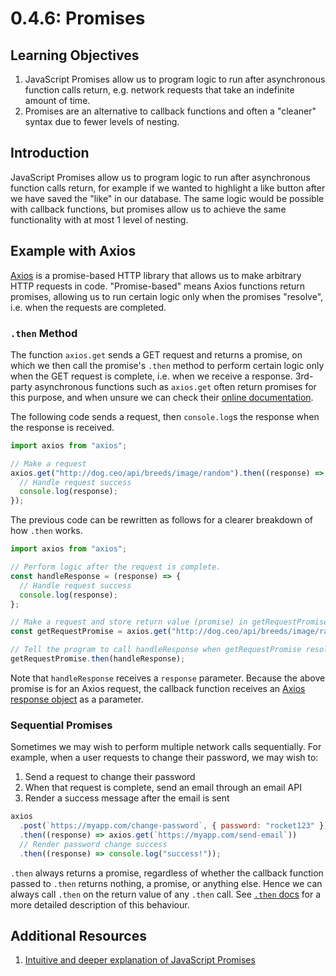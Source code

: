 # 0.4.6: Promises

## Learning Objectives

1. JavaScript Promises allow us to program logic to run after asynchronous function calls return, e.g. network requests that take an indefinite amount of time.
2. Promises are an alternative to callback functions and often a "cleaner" syntax due to fewer levels of nesting.

## Introduction

JavaScript Promises allow us to program logic to run after asynchronous function calls return, for example if we wanted to highlight a like button after we have saved the "like" in our database. The same logic would be possible with callback functions, but promises allow us to achieve the same functionality with at most 1 level of nesting.

## Example with Axios

[Axios](https://axios-http.com) is a promise-based HTTP library that allows us to make arbitrary HTTP requests in code. "Promise-based" means Axios functions return promises, allowing us to run certain logic only when the promises "resolve", i.e. when the requests are completed.

### `.then` Method

The function `axios.get` sends a GET request and returns a promise, on which we then call the promise's `.then` method to perform certain logic only when the GET request is complete, i.e. when we receive a response. 3rd-party asynchronous functions such as `axios.get` often return promises for this purpose, and when unsure we can check their [online documentation](https://axios-http.com/docs/api\_intro).

The following code sends a request, then `console.log`s the response when the response is received.

```javascript
import axios from "axios";

// Make a request
axios.get("http://dog.ceo/api/breeds/image/random").then((response) => {
  // Handle request success
  console.log(response);
});
```

The previous code can be rewritten as follows for a clearer breakdown of how `.then` works.

```javascript
import axios from "axios";

// Perform logic after the request is complete.
const handleResponse = (response) => {
  // Handle request success
  console.log(response);
};

// Make a request and store return value (promise) in getRequestPromise
const getRequestPromise = axios.get("http://dog.ceo/api/breeds/image/random");

// Tell the program to call handleResponse when getRequestPromise resolves.
getRequestPromise.then(handleResponse);
```

Note that `handleResponse` receives a `response` parameter. Because the above promise is for an Axios request, the callback function receives an [Axios response object](https://axios-http.com/docs/res\_schema) as a parameter.

### Sequential Promises

Sometimes we may wish to perform multiple network calls sequentially. For example, when a user requests to change their password, we may wish to:

1. Send a request to change their password
2. When that request is complete, send an email through an email API
3. Render a success message after the email is sent

```javascript
axios
  .post(`https://myapp.com/change-password`, { password: "rocket123" })
  .then((response) => axios.get(`https://myapp.com/send-email`))
  // Render password change success
  .then((response) => console.log("success!"));
```

`.then` always returns a promise, regardless of whether the callback function passed to `.then` returns nothing, a promise, or anything else. Hence we can always call `.then` on the return value of any `.then` call. See [`.then` docs](https://developer.mozilla.org/en-US/docs/Web/JavaScript/Reference/Global\_Objects/Promise/then) for a more detailed description of this behaviour.

## Additional Resources

1. [Intuitive and deeper explanation of JavaScript Promises](https://javascript.info/promise-basics)
